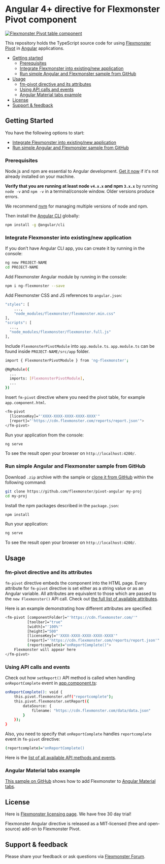 # Angular 4+ directive for Flexmonster Pivot component
[![Flexmonster Pivot table component](https://s3.amazonaws.com/flexmonster/github/fm-github-cover.png)](https://flexmonster.com)


This repository holds the TypeScript source code for using [Flexmonster Pivot](https://www.flexmonster.com/) in [Angular](https://angular.io/) applications. 

* [Getting started](#getting-started)
  * [Prerequisites](#prerequisites)
  * [Integrate Flexmonster into existing/new application](#add-to-app)
  * [Run simple Angular and Flexmonster sample from GitHub](#run-github-sample)
* [Usage](#usage)
  * [fm-pivot directive and its attributes](#fm-pivot-directive)
  * [Using API calls and events](#using-flexmonster-api)
  * [Angular Material tabs example](#material-tabs)
* [License](#license)
* [Support & feedback](#support-feedback)

## <a name="getting-started"></a>Getting Started ##

You have the following options to start:

* [Integrate Flexmonster into existing/new application](#add-to-app)
* [Run simple Angular and Flexmonster sample from GitHub](#run-github-sample)

### <a name="prerequisites"></a>Prerequisites ###

Node.js and npm are essential to Angular development. [Get it now](https://docs.npmjs.com/getting-started/installing-node) if it's not already installed on your machine.
 
**Verify that you are running at least node `v4.x.x` and npm `3.x.x`**
by running `node -v` and `npm -v` in a terminal/console window.
Older versions produce errors.

We recommend [nvm](https://github.com/creationix/nvm) for managing multiple versions of node and npm.

Then install the [Angular CLI](https://cli.angular.io/) globally:

```bash
npm install -g @angular/cli
```

### <a name="add-to-app"></a>Integrate Flexmonster into existing/new application ###

If you don’t have Angular CLI app, you can create it by running in the console:

```bash
ng new PROJECT-NAME
cd PROJECT-NAME
```

Add Flexmonster Angular module by running in the console:

```bash
npm i ng-flexmonster --save
```

Add Flexmonster CSS and JS references to `angular.json`:

```bash
"styles": [ 
	...,
	"node_modules/flexmonster/flexmonster.min.css" 
],
"scripts": [ 
  ...,
  "node_modules/flexmonster/flexmonster.full.js" 
],
```

Include `FlexmonsterPivotModule` into `app.module.ts`. `app.module.ts` can be found inside `PROJECT-NAME/src/app` folder.

```bash
import { FlexmonsterPivotModule } from 'ng-flexmonster';

@NgModule({
  ...
  imports: [FlexmonsterPivotModule],
  ...
})
```

Insert `fm-pivot` directive where you need the pivot table, for example `app.component.html`.

```bash
<fm-pivot 
  [licenseKey]="'XXXX-XXXX-XXXX-XXXX-XXXX'"
  [report]="'https://cdn.flexmonster.com/reports/report.json'">
</fm-pivot>
```

Run your application from the console:

```bash
ng serve
```

To see the result open your browser on `http://localhost:4200/`.


### <a name="run-github-sample"></a>Run simple Angular and Flexmonster sample from GitHub ###

Download `.zip` archive with the sample or [clone it from GitHub](https://github.com/flexmonster/pivot-angular) within the following command:

```bash
git clone https://github.com/flexmonster/pivot-angular my-proj
cd my-proj
```

Install the npm packages described in the `package.json`:

```bash
npm install
```

Run your application:

```bash
ng serve
```

To see the result open your browser on `http://localhost:4200/`.

## <a name="usage"></a>Usage ##

### <a name="fm-pivot-directive"></a>fm-pivot directive and its attributes ###

`fm-pivot` directive embeds the component into the HTML page. Every attribute for `fm-pivot` directive is set either as a string value or as an Angular variable. All attributes are equivalent to those which are passed to the `new Flexmonster()` API call. Check out [the full list of available attributes](https://www.flexmonster.com/api/new-flexmonster/).

Here is an example demonstrating how different attributes are specified:

```bash
<fm-pivot [componentFolder]="'https://cdn.flexmonster.com/'"
          [toolbar]="true"
          [width]="'100%'"
          [height]="500"
          [licenseKey]="'XXXX-XXXX-XXXX-XXXX-XXXX'"
          [report]="'https://cdn.flexmonster.com/reports/report.json'"
          (reportcomplete)="onReportComplete()">
    Flexmonster will appear here
</fm-pivot>
```

### <a name="using-flexmonster-api"></a>Using API calls and events ###

Check out how `setReport()` API method is called when handling `onReportComplete` event in [app.component.ts](https://github.com/flexmonster/pivot-angular/blob/master/src/app/app.component.ts):

```bash
onReportComplete(): void {
	this.pivot.flexmonster.off("reportcomplete");
	this.pivot.flexmonster.setReport({
		dataSource: {
			filename: "https://cdn.flexmonster.com/data/data.json"
		}
	});
}
```

Also, you need to specify that `onReportComplete` handles `reportcomplete` event in `fm-pivot` directive:

```bash
(reportcomplete)="onReportComplete()
```

Here is the [list of all available API methods and events](https://www.flexmonster.com/api/). 

### <a name="material-tabs"></a>Angular Material tabs example ###

[This sample on GitHub](https://github.com/flexmonster/pivot-angular/tree/master/src/app/tabs) shows how to add Flexmonster to [Angular Material tabs](https://material.angular.io/components/tabs/overview).

## <a name="license"></a>License ##

Here is [Flexmonster licensing page](https://www.flexmonster.com/pivot-table-editions-and-pricing/). We have free 30 day trial! 

Flexmonster Angular directive is released as a MIT-licensed (free and open-source) add-on to Flexmonster Pivot.

## <a name="support-feedback"></a>Support & feedback ##

Please share your feedback or ask questions via [Flexmonster Forum](https://www.flexmonster.com/forum/).

